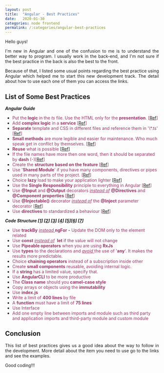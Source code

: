```yaml
---
layout: post
title:  "Angular - Best Practices"
date:   2020-01-30
categories: node frontend 
permalink: /:categories/angular-best-practices
---
```


<p style="text-align: justify;">Hello guys!</p>
<p style="text-align: justify;">I'm new in Angular and one of the confusion to me is to understand the better way to program. I usually work in the back-end, and I'm not sure if the best practice in the back is also the best to the front.</p>
<p style="text-align: justify;">Because of that, I listed some usual points regarding the best practice using Angular which helped me to start this new development track. The detail about how to use each one of them you can access the links.</p>

<h2>List of Some Best Practices</h2>
<em><strong>Angular Guide</strong></em>
<ul>
	<li><span style="color: #993366;">Put the<strong> logic</strong> in the <em>ts</em> file. Use the HTML only for the <strong>presentation</strong>. [<a href="https://angular.io/guide/styleguide#put-presentation-logic-in-the-component-class">Ref</a>]</span></li>
	<li><span style="color: #993366;">Add <strong>complex logic</strong> in a <strong>service</strong> [<a href="https://angular.io/guide/styleguide#delegate-complex-component-logic-to-services">Ref</a>]</span></li>
	<li><span style="color: #993366;"><strong>Separate</strong> template and CSS in different files and reference them in '\*.ts' [<a href="https://angular.io/guide/styleguide#extract-templates-and-styles-to-their-own-files">Ref</a>]</span></li>
	<li><span style="color: #993366;"><strong>Small methods</strong> are more legible and easier for maintenance. Who much speak get in conflict by themselves. [<a href="https://angular.io/guide/styleguide#small-functions">Ref</a>]</span></li>
	<li><span style="color: #993366;"><strong>Reuse</strong> what is possible</span> [<a href="https://angular.io/guide/styleguide#t-dry-try-to-be-dry">Ref</a>]</li>
	<li><span style="color: #993366;">If the file names have more then one word, then it should be separated by <strong>dash</strong> (-)[<a href="https://angular.io/guide/styleguide#naming">Ref</a>]</span></li>
	<li><span style="color: #993366;">Create the <strong>structure based on the feature </strong>[<a href="https://angular.io/guide/styleguide#overall-structural-guidelines">Ref</a>]</span></li>
	<li><span style="color: #993366;">Use '<strong>Shared Module</strong>' if you have many components, directives or pipes used in many parts of the project. [<a href="https://angular.io/guide/styleguide#shared-feature-module">Ref</a>]</span></li>
	<li><span style="color: #993366;">Choice <strong>lazy</strong> load to make your application lighter</span> [<a href="https://angular.io/guide/styleguide#lazy-loaded-folders">Ref</a>]</li>
	<li><span style="color: #993366;">Use the<strong> Single Responsibility</strong> principle to everything in Angular [<a href="https://angular.io/guide/styleguide#single-responsibility">Ref</a>]</span></li>
	<li><span style="color: #993366;">Use <strong>@Input</strong> and <strong>@Output</strong> decorators <em><span style="text-decoration: underline;">instead of</span> </em><strong>@Directives</strong> and <strong>@Component</strong> <strong>properties </strong>[<a href="https://angular.io/guide/styleguide#decorate-input-and-output-properties">Ref</a>]</span></li>
	<li><span style="color: #993366;">Use <strong>@Injectable()</strong> decorator <span style="text-decoration: underline;"><em>instead of</em></span> the <strong>@Inject</strong> parameter decorator [<a href="https://angular.io/guide/styleguide#use-the-injectable-class-decorator">Ref</a>]</span></li>
	<li><span style="color: #993366;">Use <strong>directives</strong> to standardized a behaviour [<a href="https://angular.io/guide/styleguide#directives">Ref</a>]</span></li>
</ul>
<em><strong>Code Structure [<a href="https://www.freecodecamp.org/news/best-practices-for-a-clean-and-performant-angular-application-288e7b39eb6f/">1</a>] [<a href="https://code-maze.com/angular-best-practices/">2</a>] [<a href="https://itnext.io/choosing-a-highly-scalable-folder-structure-in-angular-d987de65ec7">3</a>] [<a href="https://www.zeolearn.com/magazine/angular-best-practices">4</a>] [<a href="https://aglowiditsolutions.com/blog/angular-best-practices/">5</a>][<a href="https://onthecode.co.uk/scalable-angular-project-structure/">6</a>] [<a href="https://www.tektutorialshub.com/angular/angular-folder-structure-best-practices/">7</a>]</strong></em>
<ul>
	<li><span style="color: #993366;">Use <strong>trackBy</strong> <span style="text-decoration: underline;"><em>instead</em> </span><strong>ngFor</strong></span>
- <span style="color: #993366;">Update the DOM only to the element related</span></li>
	<li><span style="color: #993366;">Use <strong>const</strong> <span style="text-decoration: underline;"><em>instead of</em></span>  <strong>let</strong> if the value will not change</span></li>
	<li><span style="color: #993366;">Use <strong>Pipeable operators</strong> when you are using <strong>RxJs</strong></span></li>
	<li><span style="color: #993366;">Use <strong>types</strong> to the declarations and <span style="text-decoration: underline;"><em>avoid</em> </span>the use of '<strong>any</strong>'. It makes the results more predictable.</span></li>
	<li><span style="color: #993366;">Choice <strong>chaining operators</strong> instead of a subscription inside other</span></li>
	<li><span style="color: #993366;">Create <strong>small components</strong> reusable, avoiding internal logic.</span></li>
	<li><span style="color: #993366;">If a <strong>string</strong> has a limited value, specify that.</span></li>
	<li><span style="color: #993366;">Use <strong>AngularCLI</strong> to be more productive</span></li>
	<li><span style="color: #993366;">The <strong>Class name</strong> should you <strong>camel-case style</strong></span></li>
	<li><span style="color: #993366;">Copy arrays or objects using the <strong>immutability</strong></span></li>
	<li><span style="color: #993366;">Use <strong>index.js</strong> </span></li>
	<li><span style="color: #993366;">Write a limit of <strong>400 lines</strong> by file</span></li>
	<li><span style="color: #993366;">A <strong>function</strong> must have a limit of <strong>75 lines</strong></span></li>
	<li><span style="color: #993366;">Use Interface</span></li>
	<li><span style="color: #993366;">Add one empty line between imports and module such as third party and application imports and third-party module and custom module</span></li>
</ul>

<h2>Conclusion</h2>
<p style="text-align: justify;">This list of best practices gives us a good idea about the way to follow in the development. More detail about the item you need to use go to the links and see the examples.</p>
Good coding!!!
